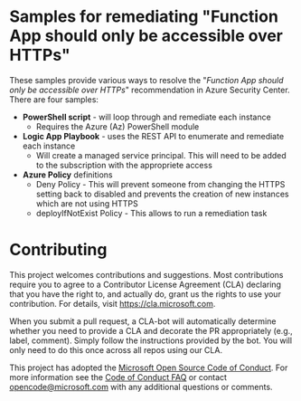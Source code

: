 # Samples for remediating "Function App should only be accessible over HTTPs"
These samples provide various ways to resolve the "*Function App should only be accessible over HTTPs*" recommendation in Azure Security Center. There are four samples:
* **PowerShell script** - will loop through and remediate each instance 
    * Requires the Azure (Az) PowerShell module
* **Logic App Playbook** - uses the REST API to enumerate and remediate each instance 
    * Will create a managed service principal. This will need to be added to the subscription with the appropriete access
* **Azure Policy** definitions
    * Deny Policy - This will prevent someone from changing the HTTPS setting back to disabled and prevents the creation of new instances which are not using HTTPS
    * deployIfNotExist Policy - This allows to run a remediation task


# Contributing

This project welcomes contributions and suggestions.  Most contributions require you to agree to a
Contributor License Agreement (CLA) declaring that you have the right to, and actually do, grant us
the rights to use your contribution. For details, visit https://cla.microsoft.com.

When you submit a pull request, a CLA-bot will automatically determine whether you need to provide
a CLA and decorate the PR appropriately (e.g., label, comment). Simply follow the instructions
provided by the bot. You will only need to do this once across all repos using our CLA.

This project has adopted the [Microsoft Open Source Code of Conduct](https://opensource.microsoft.com/codeofconduct/).
For more information see the [Code of Conduct FAQ](https://opensource.microsoft.com/codeofconduct/faq/) or
contact [opencode@microsoft.com](mailto:opencode@microsoft.com) with any additional questions or comments.
